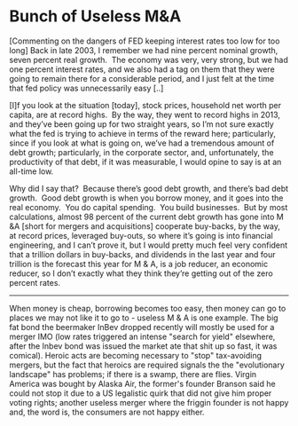 # Bunch of Useless M&A

[Commenting on the dangers of FED keeping interest rates too low for too long] Back in late 2003, I remember we had nine percent nominal growth, seven percent real growth.  The economy was very, very strong, but we had one percent interest rates, and we also had a tag on them that they were going to remain there for a considerable period, and I just felt at the time that fed policy was unnecessarily easy [..]

[I]f you look at the situation [today], stock prices, household net worth per capita, are at record highs.  By the way, they went to record highs in 2013, and they’ve been going up for two straight years, so I’m not sure exactly what the fed is trying to achieve in terms of the reward here; particularly, since if you look at what is going on, we’ve had a tremendous amount of debt growth; particularly, in the corporate sector, and, unfortunately, the productivity of that debt, if it was measurable, I would opine to say is at an all-time low. 

Why did I say that?  Because there’s good debt growth, and there’s bad debt growth.  Good debt growth is when you borrow money, and it goes into the real economy.  You do capital spending.  You build businesses.  But by most calculations, almost 98 percent of the current debt growth has gone into M &A [short for mergers and acquisitions] cooperate buy-backs, by the way, at record prices, leveraged buy-outs, so where it’s going is into financial engineering, and I can’t prove it, but I would pretty much feel very confident that a trillion dollars in buy-backs, and dividends in the last year and four trillion is the forecast this year for M & A, is a job reducer, an economic reducer, so I don’t exactly what they think they’re getting out of the zero percent rates.

---

When money is cheap, borrowing becomes too easy, then money can go to places we may not like it to go to - useless M & A is one example. The big fat bond the beermaker InBev dropped recently will mostly be used for a merger IMO (low rates triggered an intense "search for yield" elsewhere, after the Inbev bond was issued the market ate that shit up so fast, it was comical). Heroic acts are becoming necessary to "stop" tax-avoiding mergers, but the fact that heroics are required signals the the "evolutionary landscape" has problems; if there is a swamp, there are flies. Virgin America was bought by Alaska Air, the former's founder Branson said he could not stop it due to a US legalistic quirk that did not give him proper voting rights; another useless merger where the friggin founder is not happy and, the word is, the consumers are not happy either. 













